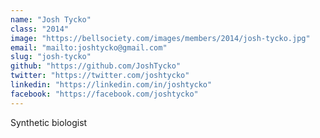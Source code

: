 ```yaml
---
name: "Josh Tycko"
class: "2014"
image: "https://bellsociety.com/images/members/2014/josh-tycko.jpg"
email: "mailto:joshtycko@gmail.com"
slug: "josh-tycko"
github: "https://github.com/JoshTycko"
twitter: "https://twitter.com/joshtycko"
linkedin: "https://linkedin.com/in/joshtycko"
facebook: "https://facebook.com/joshtycko"
---
```

Synthetic biologist